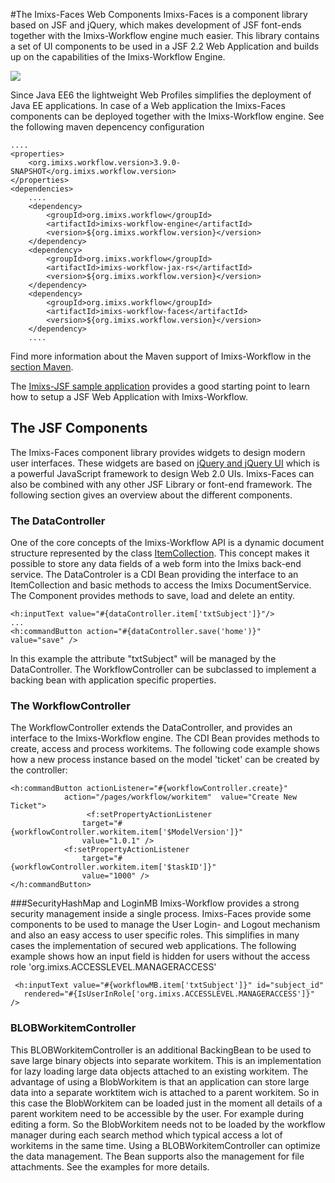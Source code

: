#The Imixs-Faces Web Components
Imixs-Faces is a component library based on JSF and jQuery, which makes development of JSF font-ends together with the Imixs-Workflow engine much easier. This library contains a set of UI components to be used in a JSF 2.2 Web Application and builds up on the capabilities of the Imixs-Workflow Engine.
 
<img src="../images/webtools/imixs-architecture_web.png"/>
 
Since Java EE6 the lightweight Web Profiles simplifies the deployment of Java EE applications. In case of a Web application the Imixs-Faces components can be deployed together with the Imixs-Workflow engine. See the following maven depencency configuration 


	....
	<properties>
		<org.imixs.workflow.version>3.9.0-SNAPSHOT</org.imixs.workflow.version>
	</properties>
	<dependencies>
		....
		<dependency>
			<groupId>org.imixs.workflow</groupId>
			<artifactId>imixs-workflow-engine</artifactId>
			<version>${org.imixs.workflow.version}</version>
		</dependency>
		<dependency>
			<groupId>org.imixs.workflow</groupId>
			<artifactId>imixs-workflow-jax-rs</artifactId>
			<version>${org.imixs.workflow.version}</version>
		</dependency>
		<dependency>
			<groupId>org.imixs.workflow</groupId>
			<artifactId>imixs-workflow-faces</artifactId>
			<version>${org.imixs.workflow.version}</version>
		</dependency>
		....

Find more information about the Maven support of Imixs-Workflow in the [section Maven](../maven.html). 

The [Imixs-JSF sample application](../sampleapplication.html) provides a good starting point to learn how to setup a JSF Web Application with Imixs-Workflow.


## The JSF Components 
The Imixs-Faces  component library provides widgets to design modern user interfaces. These widgets are based on [jQuery and jQuery UI](http://jquery.com/) which is a powerful JavaScript framework to design Web 2.0 UIs. Imixs-Faces can also be combined with any other JSF Library or font-end framework. The following section gives an overview about the different components. 
 
 
 
### The DataController
One of the core concepts of the Imixs-Workflow API is a dynamic document structure represented by the class [ItemCollection](../core/itemcollection.html).
This concept makes it possible to store any data fields of a web form into the Imixs back-end service. The DataControler is a CDI Bean providing the interface to an ItemCollection and basic methods to access the Imixs DocumentService. The Component provides methods to save, load and delete an entity.

	<h:inputText value="#{dataController.item['txtSubject']}"/>
	...
	<h:commandButton action="#{dataController.save('home')}"	value="save" />
						  
In this example the attribute "txtSubject" will be managed by the DataController. The WorkflowController can be subclassed to implement a backing bean with application specific properties.

 
### The WorkflowController
The WorkflowController extends the DataController, and provides an interface to the Imixs-Workflow engine. The CDI Bean provides methods to create, access and process workitems. The following code example shows how a new process instance based on the model 'ticket' can be created by the controller:

	<h:commandButton actionListener="#{workflowController.create}"
				action="/pages/workflow/workitem"  value="Create New Ticket">
					 <f:setPropertyActionListener
					target="#{workflowController.workitem.item['$ModelVersion']}"
					value="1.0.1" />
				<f:setPropertyActionListener
					target="#{workflowController.workitem.item['$taskID']}"
					value="1000" />
	</h:commandButton>

  
 
###SecurityHashMap and LoginMB
Imixs-Workflow provides a strong security management inside a single process. Imixs-Faces provide some components to be used to manage the User Login- and Logout mechanism and also an easy access to user specific 
roles. This simplifies in many cases the implementation of secured web applications.  The following example shows how an input field is hidden for users without the access  role 'org.imixs.ACCESSLEVEL.MANAGERACCESS' 
 
	 <h:inputText value="#{workflowMB.item['txtSubject']}" id="subject_id"
	   rendered="#{IsUserInRole['org.imixs.ACCESSLEVEL.MANAGERACCESS']}" />
 
  
### BLOBWorkitemController
This BLOBWorkitemController is an additional BackingBean to be used to save large binary objects into   separate workitem. This is an implementation for lazy loading large data objects attached to an existing workitem. The advantage of using a BlobWorkitem is that an application can store large data into a separate
worktitem wich is attached to a parent workitem. So in this case the BlobWorkitem can be loaded just   in the moment all details of a parent workitem need to be accessible by the user. For example during  editing a form. So the BlobWorkitem needs not to be loaded by the workflow manager during each search method which typical access a lot of workitems in the same time. Using a BLOBWorkitemController can optimize the data management. The Bean supports also the management for file attachments. See the examples for more details.



  
    
